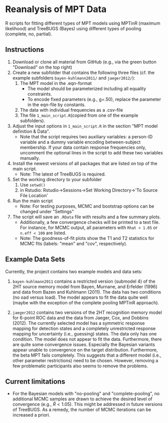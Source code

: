 # Reanalysis of MPT Data

R scripts for fitting different types of MPT models using MPTinR (maximum 
likelihood) and TreeBUGS (Bayes) using different types of pooling (complete, 
no, partial).

## Instructions

1. Download or clone all material from GitHub 
   (e.g., via the green button "Download" on the top right) 
2. Create a new subfolder that contains the following three files
   (cf. the example subfolders `bayen-kuhlmann2011/` and `jaeger2012/`):
    1. The MPT model in the .eqn-format
        * The model should be parameterized including all equality constraints.
        * To encode fixed parameters (e.g., g=.50), replace the parameter 
          in the eqn-file by constants.
    2. The data with individual frequencies as a .csv-file
    3. The file `1_main_script.R`(copied from one of the example subfolders). 
3. Adjust the input options in `1_main_script.R` in the section 
   "MPT model definition & Data".
    * Note that the script requires two auxiliary variables: 
      a person-ID variable and a dummy variable encoding between-subject membership.
      If your data contain response frequencies only, uncomment the optional 
      lines in the script to add these two variables manually.
4. Install the newest versions of all packages that are listed on top of the main script.
    * Note: The latest of TreeBUGS is required.
5. Set the working directory to your subfolder
    1. Use `setwd()`
    1. in Rstudio:  Rstudio->Sessions->Set Working Directory->'To Source File Location'
6. Run the main script
    * Note: For testing purposes, MCMC and bootstrap options can be changed under "Settings"
7. The script will save an `.RData` file with results and a few summary plots. 
    * Additionally, a few convergence checks will be printed to a text file.
      For instance, for MCMC output, all parameters with `Rhat > 1.05` or `n.eff < 100` are listed.
    * Note: The goodness-of-fit plots show the T1 and T2 statistics for MCMC fits 
      (labels: "mean" and "cov", respectively).

## Example Data Sets

Currently, the project contains two example models and data sets:

1. `bayen-kuhlmann2011` contains a restricted version (submodel 4) of the 2HT source memory model from Bayen, Murnane, and Erfelder (1996) and data from Bazen and Kuhlmann (2011). The data has two conditions (no oad versus load). The model appears to fit the data quite well (maybe with the exception of the complete pooling MPTinR approach).

2. `jaeger2012` contains two versions of the 2HT recognition memory model for 6-point ROC data and the data from Jaeger, Cox, and Dobbins (2012). The currently selected model has a symmetric response mapping for detection states and a completely unrestricted response mapping for uncertainty (i.e., guessing) states. The data only has one condition. The model does not appear to fit the data. Furthermore, there are quite some convergence issues. Especially the Bayesian variants appear unable to convergence on the target distribution. Furthermore, the beta MPT fails completely. This suggests that a different model (i.e., other parameter restrictions) need to be chosen. However, removing a few problematic participants also seems to remove the problems.

## Current limitations

* For the Bayesian models with "no-pooling" and "complete-pooling", no additional 
  MCMC samples are drawn to achieve the desired level of convergence (e.g., $\hat R < 1.05$).
  This might be addressed in future versions of TreeBUGS. 
  As a remedy, the number of MCMC iterations can be increased a priori.

